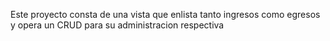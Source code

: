 Este proyecto consta de una vista que enlista tanto ingresos como egresos y opera un CRUD para su administracion respectiva
